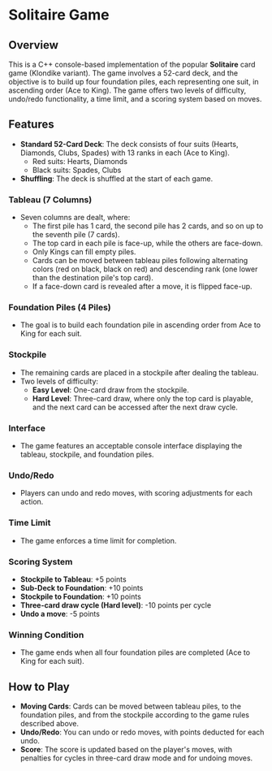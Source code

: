 # Solitaire Game

## Overview
This is a C++ console-based implementation of the popular **Solitaire** card game (Klondike variant). The game involves a 52-card deck, and the objective is to build up four foundation piles, each representing one suit, in ascending order (Ace to King). The game offers two levels of difficulty, undo/redo functionality, a time limit, and a scoring system based on moves. 

## Features
- **Standard 52-Card Deck**: The deck consists of four suits (Hearts, Diamonds, Clubs, Spades) with 13 ranks in each (Ace to King).
  - Red suits: Hearts, Diamonds
  - Black suits: Spades, Clubs
- **Shuffling**: The deck is shuffled at the start of each game.
  
### Tableau (7 Columns)
- Seven columns are dealt, where:
  - The first pile has 1 card, the second pile has 2 cards, and so on up to the seventh pile (7 cards).
  - The top card in each pile is face-up, while the others are face-down.
  - Only Kings can fill empty piles.
  - Cards can be moved between tableau piles following alternating colors (red on black, black on red) and descending rank (one lower than the destination pile's top card).
  - If a face-down card is revealed after a move, it is flipped face-up.

### Foundation Piles (4 Piles)
- The goal is to build each foundation pile in ascending order from Ace to King for each suit.
  
### Stockpile
- The remaining cards are placed in a stockpile after dealing the tableau.
- Two levels of difficulty:
  - **Easy Level**: One-card draw from the stockpile.
  - **Hard Level**: Three-card draw, where only the top card is playable, and the next card can be accessed after the next draw cycle.

### Interface
- The game features an acceptable console interface displaying the tableau, stockpile, and foundation piles.

### Undo/Redo
- Players can undo and redo moves, with scoring adjustments for each action.

### Time Limit
- The game enforces a time limit for completion.

### Scoring System
- **Stockpile to Tableau**: +5 points
- **Sub-Deck to Foundation**: +10 points
- **Stockpile to Foundation**: +10 points
- **Three-card draw cycle (Hard level)**: -10 points per cycle
- **Undo a move**: -5 points

### Winning Condition
- The game ends when all four foundation piles are completed (Ace to King for each suit).

## How to Play
- **Moving Cards**: Cards can be moved between tableau piles, to the foundation piles, and from the stockpile according to the game rules described above.
- **Undo/Redo**: You can undo or redo moves, with points deducted for each undo.
- **Score**: The score is updated based on the player's moves, with penalties for cycles in three-card draw mode and for undoing moves.

